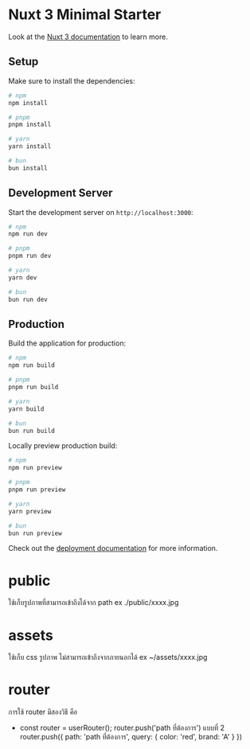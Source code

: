 # Nuxt 3 Minimal Starter

Look at the [Nuxt 3 documentation](https://nuxt.com/docs/getting-started/introduction) to learn more.

## Setup

Make sure to install the dependencies:

```bash
# npm
npm install

# pnpm
pnpm install

# yarn
yarn install

# bun
bun install
```

## Development Server

Start the development server on `http://localhost:3000`:

```bash
# npm
npm run dev

# pnpm
pnpm run dev

# yarn
yarn dev

# bun
bun run dev
```

## Production

Build the application for production:

```bash
# npm
npm run build

# pnpm
pnpm run build

# yarn
yarn build

# bun
bun run build
```

Locally preview production build:

```bash
# npm
npm run preview

# pnpm
pnpm run preview

# yarn
yarn preview

# bun
bun run preview
```

Check out the [deployment documentation](https://nuxt.com/docs/getting-started/deployment) for more information.

# public
  ใช้เก็บรูปภาพที่สามารถเข้าถึงได้จาก path ex   ./public/xxxx.jpg 
# assets
  ใช้เก็บ css รูปภาพ ไม่สามารถเข้าถึงจากภายนอกได้ ex ~/assets/xxxx.jpg
# router
  การใช้ router มีสองวิธี คือ 
   - const router = userRouter();
     router.push('path ที่ต้องการ')
     แบบที่ 2
     router.push({
      path: 'path ที่ต้องการ',
      query: {
        color: 'red',
        brand: 'A'
      }
     })